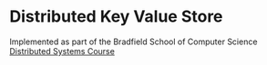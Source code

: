 # Distributed Key Value Store

Implemented as part of the Bradfield School of Computer Science [Distributed Systems Course](https://bradfieldcs.com/courses/distributed-systems/)
